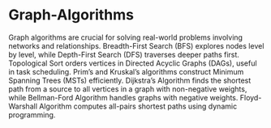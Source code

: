 # Graph-Algorithms
Graph algorithms are crucial for solving real-world problems involving networks and relationships. 
Breadth-First Search (BFS) explores nodes level by level, while Depth-First Search (DFS) traverses deeper paths first. 
Topological Sort orders vertices in Directed Acyclic Graphs (DAGs), useful in task scheduling. 
Prim’s and Kruskal’s algorithms construct Minimum Spanning Trees (MSTs) efficiently. 
Dijkstra’s Algorithm finds the shortest path from a source to all vertices in a graph with non-negative weights, while Bellman-Ford Algorithm handles graphs with negative weights. 
Floyd-Warshall Algorithm computes all-pairs shortest paths using dynamic programming.
